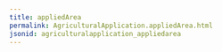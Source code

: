 ```yaml
---
title: appliedArea
permalink: AgriculturalApplication.appliedArea.html
jsonid: agriculturalapplication_appliedarea
---
```

